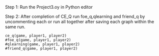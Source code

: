 Step 1: Run the Project3.oy in Python editor

Step 2: After completion of CE_Q run foe_q,qlearning and friend_q by uncommenting 
each or run all together after saving each graph within the same run.

    ce_q(game, player1, player2)
    #foe_q(game, player1, player2)
    #qlearning(game, player1, player2)
    #friend_q(game, player1, player2)
